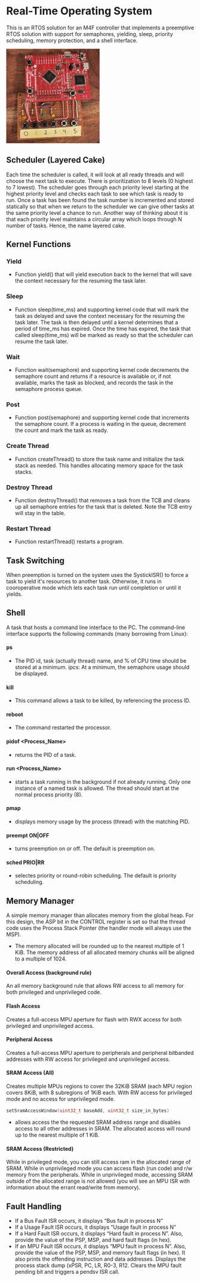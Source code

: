 # Real-Time Operating System
This is an RTOS solution for an M4F controller that implements a preemptive RTOS solution with support for semaphores, yielding, sleep, priority scheduling, memory protection, and a shell interface.

[<img src="picture/rtos_board.jpg" width="250"/>](picture/rtos_board.jpg)

## Scheduler (Layered Cake)
Each time the scheduler is called, it will look at all ready threads and will choose the next task to execute. There is prioritization to 8 levels (0 highest to 7 lowest). The scheduler goes through each priority level starting at the highest priority level and checks each task to see which task is ready to run. Once a task has been found the task number is incremented and stored statically so that when we return to the scheduler we can give other tasks at the same priority level a chance to run. Another way of thinking about it is that each priority level maintains a circular array which loops through N number of tasks. Hence, the name layered cake.

## Kernel Functions

### Yield
* Function yield() that will yield execution back to the kernel that will save the context necessary for the resuming the task later.

### Sleep
* Function sleep(time_ms) and supporting kernel code that will mark the task as delayed and save the context necessary for the resuming the task later. The task is then delayed until a kernel determines that a period of time_ms has expired. Once the time has expired, the task that called sleep(time_ms) will be marked as ready so that the scheduler can resume the task later.

### Wait
* Function wait(semaphore) and supporting kernel code decrements the semaphore count and returns if a resource is available or, if not available, marks the task as blocked, and records the task in the semaphore process queue.

### Post
* Function post(semaphore) and supporting kernel code that increments the semaphore count. If a process is waiting in the queue, decrement the count and mark the task as ready.

### Create Thread
* Function createThread() to store the task name and initialize the task stack as needed. This handles allocating memory space for the task stacks.

### Destroy Thread
* Function destroyThread() that removes a task from the TCB and cleans up all semaphore entries for the task that is deleted. Note the TCB entry will stay in the table.

### Restart Thread
* Function restartThread() restarts a program.

## Task Switching
When preemption is turned on the system uses the SystickISR() to force a task to yield it's resources to another task. Otherwise, it runs in cooroperative mode which lets each task run until completion or until it yields.

## Shell
A task that hosts a command line interface to the PC. The command-line interface supports the following commands (many borrowing from Linux):

#### ps 
* The PID id, task (actually thread) name, and % of CPU time should be stored at a minimum. ipcs: At a minimum, the semaphore usage should be displayed.
#### kill <PID>
* This command allows a task to be killed, by referencing the process ID.
#### reboot
* The command restarted the processor.
#### pidof <Process_Name> 
* returns the PID of a task.
#### run <Process_Name> 
* starts a task running in the background if not already running. Only one instance of a named task is allowed. The thread should start at the normal process priority (8).
#### pmap <PID> 
* displays memory usage by the process (thread) with the matching PID.
#### preempt ON|OFF
* turns preemption on or off. The default is preemption on.
#### sched PRIO|RR 
* selectes priority or round-robin scheduling. The default is priority scheduling.

## Memory Manager
A simple memory manager than allocates memory from the global heap.
For this design, the ASP bit in the CONTROL register is set so that the thread code uses the Process Stack Pointer (the handler mode will always use the MSP).

* The memory allocated will be rounded up to the nearest multiple of 1 KiB. The memory address of all allocated memory chunks will be aligned to a multiple of 1024.
#### Overall Access (background rule)
An all memory background rule that allows RW access to all memory for both privileged and unprivileged code. 
#### Flash Access
Creates a full-access MPU aperture for flash with RWX access for both privileged and unprivileged access.
#### Peripheral Access
Creates a full-access MPU aperture to peripherals and peripheral bitbanded addresses with RW access for privileged and unprivileged access.
#### SRAM Access (All)
Creates multiple MPUs regions to cover the 32KiB SRAM (each MPU region covers 8KiB, with 8 subregions of 1KiB each. With RW access for privileged mode and no access for unprivileged mode.
```c
setSramAccessWindow(uint32_t baseAdd, uint32_t size_in_bytes)
```
* allows access the the requested SRAM address range and disables access to all other addresses in SRAM. The allocated access will round up to the nearest multiple of 1 KiB.

#### SRAM Access (Restricted)
While in privileged mode, you can still access ram in the allocated range of SRAM.
While in unprivileged mode you can access flash (run code) and r/w memory from the peripherals.
While in unprivileged mode, accessing SRAM outside of the allocated range is not allowed (you will see an MPU ISR with information about the errant read/write from memory).

## Fault Handling
* If a Bus Fault ISR occurs, it displays “Bus fault in process N”
* If a Usage Fault ISR occurs, it displays “Usage fault in process N”
* If a Hard Fault ISR occurs, it displays “Hard fault in process N”. Also, provide the value of the PSP, MSP, and hard fault flags (in hex).
* If an MPU Fault ISR occurs, it displays “MPU fault in process N”. Also, provide the value of the PSP, MSP, and memory fault flags (in hex). It also prints the offending instruction and data addresses. Displays the process stack dump (xPSR, PC, LR, R0-3, R12. Clears the MPU fault pending bit and triggers a pendsv ISR call.

